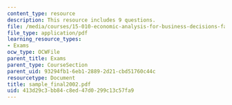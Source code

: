 ```yaml
---
content_type: resource
description: This resource includes 9 questions.
file: /media/courses/15-010-economic-analysis-for-business-decisions-fall-2004/413d29c3bb84c8ed47d0299c13c57fa9_sample_final2002.pdf
file_type: application/pdf
learning_resource_types:
- Exams
ocw_type: OCWFile
parent_title: Exams
parent_type: CourseSection
parent_uid: 93294fb1-6eb1-2889-2d21-cbd51760c44c
resourcetype: Document
title: sample_final2002.pdf
uid: 413d29c3-bb84-c8ed-47d0-299c13c57fa9
---
```

